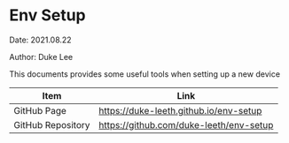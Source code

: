 # Env Setup

Date: 2021.08.22

Author: Duke Lee

This documents provides some useful tools when setting up a new device

|Item | Link |
|-- |-- |
| GitHub Page| https://duke-leeth.github.io/env-setup |
| GitHub Repository| https://github.com/duke-leeth/env-setup | 
